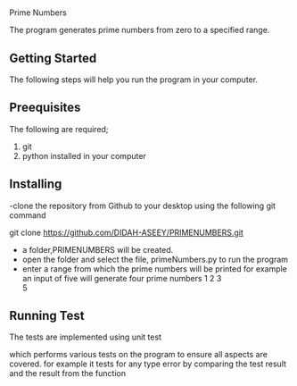 # 
Prime Numbers

The program generates prime numbers from zero to a specified range.

## Getting Started

The following steps will help you run the program in your computer.

## Preequisites

The following are required;
1. git
2. python installed in your computer

## Installing

-clone the repository from Github to your desktop using the following git command

git clone https://github.com/DIDAH-ASEEY/PRIMENUMBERS.git
- a folder,PRIMENUMBERS will be created.
- open the folder and select the file, primeNumbers.py to run the program
- enter a range from which the prime numbers will be printed
	for example an input of five will generate four prime numbers
	1
	2
	3	
	5

## Running Test

The tests are implemented using unit test 

which performs various tests on the program to ensure all aspects are covered.
for example
it tests for any type error by comparing the test result and the result from the function





